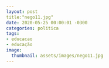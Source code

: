 ```yaml
---
layout: post
title:"nego11.jpg"
date: 2020-05-25 00:00:01 -0300
categories: politica
tags:
- educacao
- educação
image: 
  thumbnail: assets/images/nego11.jpg
---
```

